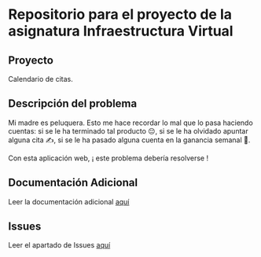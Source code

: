 # Repositorio para el proyecto de la asignatura Infraestructura Virtual
## Proyecto
Calendario de citas.
## Descripción del problema
Mi madre es peluquera. Esto me hace recordar lo mal que lo pasa haciendo cuentas: si se le ha terminado tal producto :pensive:, si se le ha olvidado apuntar alguna cita :writing_hand:, si se le ha pasado alguna cuenta en la ganancia semanal :open_book:.

Con esta aplicación web, ¡ este problema debería resolverse !
## Documentación Adicional
Leer la documentación adicional [aquí](./docs/Objetivo-0/CONFIGURACION.md)
## Issues
Leer el apartado de Issues [aquí](./docs/Objetivo-1/ISSUES.md)
